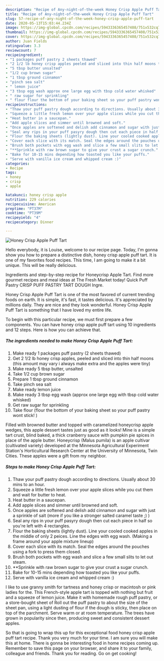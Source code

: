 ```yaml
---
description: "Recipe of Any-night-of-the-week Honey Crisp Apple Puff Tart"
title: "Recipe of Any-night-of-the-week Honey Crisp Apple Puff Tart"
slug: 57-recipe-of-any-night-of-the-week-honey-crisp-apple-puff-tart
date: 2020-05-13T15:03:44.234Z
image: https://img-global.cpcdn.com/recipes/5943336365457408/751x532cq70/honey-crisp-apple-puff-tart-recipe-main-photo.jpg
thumbnail: https://img-global.cpcdn.com/recipes/5943336365457408/751x532cq70/honey-crisp-apple-puff-tart-recipe-main-photo.jpg
cover: https://img-global.cpcdn.com/recipes/5943336365457408/751x532cq70/honey-crisp-apple-puff-tart-recipe-main-photo.jpg
author: Juan Fields
ratingvalue: 3.3
reviewcount: 7
recipeingredient:
- "1 packages puff pastry 2 sheets thawed"
- "2 1/2 lb honey crisp apples peeled and sliced into thin half moons this amount may vary i always make extra and the apples were tiny"
- "5 tbsp butter unsalted"
- "1/2 cup brown sugar"
- "1 tbsp ground cinnamon"
- "pinch sea salt"
- " lemon juice"
- "3 tbsp egg wash approx one large egg with tbsp cold water whisked"
- " raw sugar for sprinkling"
- " flour flour the bottom of your baking sheet so your puff pastry wont stick "
recipeinstructions:
- "Thaw your puff pastry dough according to directions. Usually about 30 mins to an hour."
- "Squeeze a little fresh lemon over your apple slices while you cut them and wait for butter to heat."
- "Heat butter in a saucepan."
- "Add apple slices and simmer until browned and soft."
- "Once apples are softened and delish add cinnamon and sugar with just a sprinkle of salt (more if you like a stronger salted caramel taste ;) )"
- "Seal any rips in your puff pasyry dough then cut each piece in half so you&#39;re left with 4 rectangles."
- "Flour the baking sheets (lightly dust). Line your cooled cooked apples in the middle of only 2 peices.  Line the edges with egg wash. (Making a frame around your apple mixture lineup)"
- "Cover each slice with its match. Seal the edges around the pouches using a fork to press them closed."
- "Brush both pockets with egg wash and slice a few small slits to let out steam."
- "**Sprinkle with raw brown sugar to give your crust a sugar crunch."
- "Bake for 10-15 mins depending how toasted you like your puffs."
- "Serve with vanilla ice cream and whipped cream :)"
categories:
- Recipe
tags:
- honey
- crisp
- apple

katakunci: honey crisp apple 
nutrition: 229 calories
recipecuisine: American
preptime: "PT37M"
cooktime: "PT39M"
recipeyield: "4"
recipecategory: Dinner

---
```



![Honey Crisp Apple Puff Tart](https://img-global.cpcdn.com/recipes/5943336365457408/751x532cq70/honey-crisp-apple-puff-tart-recipe-main-photo.jpg)

Hello everybody, it is Louise, welcome to our recipe page. Today, I'm gonna show you how to prepare a distinctive dish, honey crisp apple puff tart. It is one of my favorites food recipes. This time, I am going to make it a bit unique. This will be really delicious.

Ingredients and step-by-step recipe for Honeycrisp Apple Tart. Find more gourmet recipes and meal ideas at The Fresh Market today! Quick Puff Pastry CRISP PUFF PASTRY TART DOUGH Ingre.

Honey Crisp Apple Puff Tart is one of the most favored of current trending foods on earth. It is simple, it's fast, it tastes delicious. It's appreciated by millions daily. They are nice and they look wonderful. Honey Crisp Apple Puff Tart is something that I have loved my entire life.


To begin with this particular recipe, we must first prepare a few components. You can have honey crisp apple puff tart using 10 ingredients and 12 steps. Here is how you can achieve that.

##### The ingredients needed to make Honey Crisp Apple Puff Tart:

1. Make ready 1 packages puff pastry (2 sheets thawed)
1. Get 2 1/2 lb honey crisp apples, peeled and sliced into thin half moons (this amount may vary i always make extra and the apples were tiny)
1. Make ready 5 tbsp butter, unsalted
1. Take 1/2 cup brown sugar
1. Prepare 1 tbsp ground cinnamon
1. Take pinch sea salt
1. Make ready  lemon juice
1. Make ready 3 tbsp egg wash (approx one large egg with tbsp cold water whisked)
1. Get  raw sugar for sprinkling
1. Take  flour (flour the bottom of your baking sheet so your puff pastry wont stick! )


Filled with browned butter and topped with caramelized honeycrisp apple wedges, this apple dessert tastes just as good as it looks! Mine is a simple tart crust, blind baked, a thick cranberry sauce with pumpkin pie spices in place of the apple butter. Honeycrisp (Malus pumila) is an apple cultivar (cultivated variety) developed at the Minnesota Agricultural Experiment Station&#39;s Horticultural Research Center at the University of Minnesota, Twin Cities. These apples were a gift from my neighbor. 

##### Steps to make Honey Crisp Apple Puff Tart:

1. Thaw your puff pastry dough according to directions. Usually about 30 mins to an hour.
1. Squeeze a little fresh lemon over your apple slices while you cut them and wait for butter to heat.
1. Heat butter in a saucepan.
1. Add apple slices and simmer until browned and soft.
1. Once apples are softened and delish add cinnamon and sugar with just a sprinkle of salt (more if you like a stronger salted caramel taste ;) )
1. Seal any rips in your puff pasyry dough then cut each piece in half so you&#39;re left with 4 rectangles.
1. Flour the baking sheets (lightly dust). Line your cooled cooked apples in the middle of only 2 peices.  Line the edges with egg wash. (Making a frame around your apple mixture lineup)
1. Cover each slice with its match. Seal the edges around the pouches using a fork to press them closed.
1. Brush both pockets with egg wash and slice a few small slits to let out steam.
1. **Sprinkle with raw brown sugar to give your crust a sugar crunch.
1. Bake for 10-15 mins depending how toasted you like your puffs.
1. Serve with vanilla ice cream and whipped cream :)


I like to use granny smith for tartness and honey crisp or macintosh or pink ladies for the. This French-style apple tart is topped with nothing but fruit and a squeeze of lemon juice. Make it with homemade rough puff pastry, or a store-bought sheet of Roll out the puff pastry to about the size of the sheet pan, using a light dusting of flour if the dough is sticky, then place on top of the parchment. Serve warm or at room temperature. The trees have grown in popularity since then, producing sweet and consistent dessert apples. 

So that is going to wrap this up for this exceptional food honey crisp apple puff tart recipe. Thank you very much for your time. I am sure you will make this at home. There is gonna be interesting food in home recipes coming up. Remember to save this page on your browser, and share it to your family, colleague and friends. Thank you for reading. Go on get cooking!
